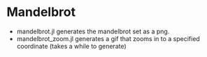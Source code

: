 # Mandelbrot

- mandelbrot.jl generates the mandelbrot set as a png.
- mandelbrot_zoom.jl generates a gif that zooms in to a specified coordinate (takes a while to generate)
